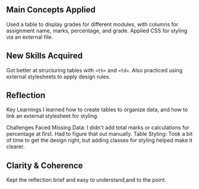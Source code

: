 ## Main Concepts Applied
Used a table to display grades for different modules, with columns for assignment name, marks, percentage, and grade. Applied CSS for styling via an external file.

## New Skills Acquired
Got better at structuring tables with `<th>` and `<td>`. Also practiced using external stylesheets to apply design rules.

## Reflection
Key Learnings
I learned how to create tables to organize data, and how to link an external stylesheet for styling.

Challenges Faced
Missing Data: I didn't add total marks or calculations for percentage at first. Had to figure that out manually.
Table Styling: Took a bit of time to get the design right, but adding classes for styling helped make it clearer.

## Clarity & Coherence
Kept the reflection brief and easy to understand,and to the point.